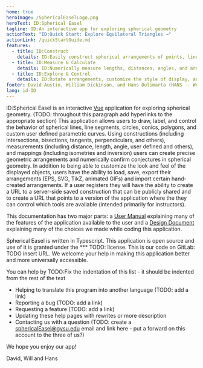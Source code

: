 ```yaml
---
home: true
heroImage: /SphericalEaselLogo.png
heroText: ID:Spherical Easel
tagline: ID:An interactive app for exploring spherical geometry
actionText: "ID:Quick Start: Explore Equilateral Triangles →"
actionLink: /quickStartGuide.md
features:
  - title: ID:Construct
    details: ID:Easily construct spherical arrangements of points, lines,line segments, circles, conics, and user defined curves using intersections, tangents, perpendiculars, mappings and more.
  - title: ID:Measure & Calculate
    details: ID:Numerically measure lengths, distances, angles, and areas. Create user defined calculations to explore spherical geometry conjectures.
  - title: ID:Explore & Control
    details: ID:Rotate arrangements, customize the style of display, and then save, load, and export your creations.
footer: David Austin, William Dickinson, and Hans Dulimarta (HANS -- We should talk about author order conventions in CS and Math - and license agreements ?MIT Licensed? | Copyright ©  2002 - present. Do we even need a copyright
lang: id-ID
---
```


ID:Spherical Easel is an interactive [Vue](https://vuejs.org/) application for exploring spherical geometry. (TODO: throughout this paragraph add hyperlinks to the appropriate section) This application allows users to draw, label, and control the behavior of spherical lines, line segments, circles, conics, polygons, and custom user defined parametric curves. Using constructions (including intersections, bisections, tangents, perpendiculars, and others), measurements (including distance, length, angle, user defined and others), and mappings (including isometries and inversion) users can create precise geometric arrangements and numerically confirm conjectures in spherical geometry. In addition to being able to customize the look and feel of the displayed objects, users have the ability to load, save, export their arrangements (EPS, SVG, TikZ, animated GIFs) and import certain hand-created arrangements. If a user registers they will have the ability to create a URL to a server-side saved construction that can be publicly shared and to create a URL that points to a version of the application where the they can control which tools are available (intended primarily for instructors).

This documentation has two major parts: a [User Manual](userguide/index.md) explaining many of the features of the application available to the user and a [Design Document](design/index.md) explaining many of the choices we made while coding this application.

Spherical Easel is written in Typescript. This application is open source and use of it is granted under the \*\*\* TODO: license. This is our code on GitLab: TODO insert URL. We welcome your help in making this application better and more universally accessible.

You can help by TODO:Fix the indentation of this list - it should be indented from the rest of the text

- Helping to translate this program into another language (TODO: add a link)
- Reporting a bug (TODO: add a link)
- Requesting a feature (TODO: add a link)
- Updating these help pages with rewrites or more description
- Contacting us with a question (TODO: create a sphericalEasel@gvsu.edu email and link here - put a forward on this account to the three of us?)

We hope you enjoy our app!

David, Will and Hans
